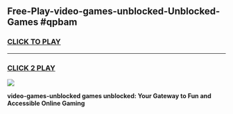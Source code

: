 
## Free-Play-video-games-unblocked-Unblocked-Games #qpbam
<h3>
<a href="https://news.freeplayer.one?title=video-games-unblocked&ref=8M">CLICK TO PLAY</a></h3>
<hr>

<h3>
<a href="https://news.freeplayer.one?title=video-games-unblocked&ref=8M">CLICK 2 PLAY</a>
  
</h3>

<a href="https://news.freeplayer.one?title=video-games-unblocked&ref=8M"><img src="https://clearcache.store/games.png"></a>


**video-games-unblocked games unblocked: Your Gateway to Fun and Accessible Online Gaming**

